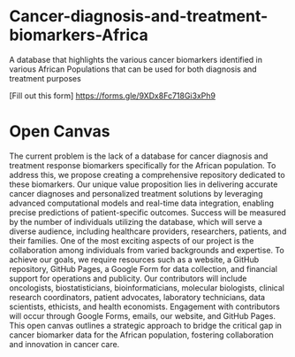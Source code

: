 # Cancer-diagnosis-and-treatment-biomarkers-Africa
A database that highlights the various cancer biomarkers identified in various African Populations that can be used for both diagnosis and treatment purposes

[Fill out this form] https://forms.gle/9XDx8Fc718Gi3xPh9

# Open Canvas
The current problem is the lack of a database for cancer diagnosis and treatment response biomarkers specifically for the African population. To address this, we propose creating a comprehensive repository dedicated to these biomarkers. Our unique value proposition lies in delivering accurate cancer diagnoses and personalized treatment solutions by leveraging advanced computational models and real-time data integration, enabling precise predictions of patient-specific outcomes. Success will be measured by the number of individuals utilizing the database, which will serve a diverse audience, including healthcare providers, researchers, patients, and their families. One of the most exciting aspects of our project is the collaboration among individuals from varied backgrounds and expertise. To achieve our goals, we require resources such as a website, a GitHub repository, GitHub Pages, a Google Form for data collection, and financial support for operations and publicity. Our contributors will include oncologists, biostatisticians, bioinformaticians, molecular biologists, clinical research coordinators, patient advocates, laboratory technicians, data scientists, ethicists, and health economists. Engagement with contributors will occur through Google Forms, emails, our website, and GitHub Pages. This open canvas outlines a strategic approach to bridge the critical gap in cancer biomarker data for the African population, fostering collaboration and innovation in cancer care.

